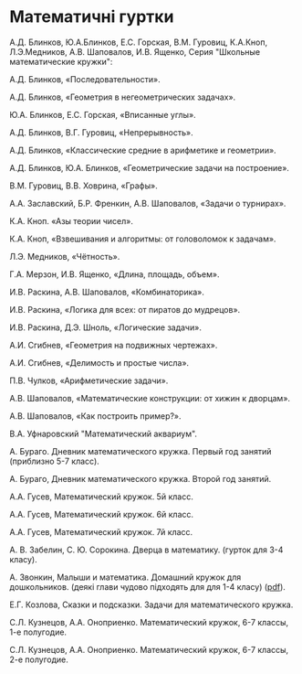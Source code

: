# Математичні гуртки

А.Д. Блинков, Ю.А.Блинков, Е.С. Горская, В.М. Гуровиц, К.А.Кноп, Л.Э.Медников, А.В. Шаповалов, И.В. Ященко, Серия "Школьные математические кружки": 

А.Д. Блинков, «Последовательности». 

А.Д. Блинков, «Геометрия в негеометрических задачах». 

Ю.А. Блинков, Е.С. Горская, «Вписанные углы».

А.Д. Блинков, В.Г. Гуровиц, «Непрерывность». 

А.Д. Блинков, «Классические средние в арифметике и геометрии». 

А.Д. Блинков, Ю.А. Блинков, «Геометрические задачи на построение». 

В.М. Гуровиц, В.В. Ховрина, «Графы».

А.А. Заславский, Б.Р. Френкин, А.В. Шаповалов, «Задачи о турнирах». 

К.А. Кноп. «Азы теории чисел». 

К.А. Кноп, «Взвешивания и алгоритмы: от головоломок к задачам». 

Л.Э. Медников, «Чётность».

Г.А. Мерзон, И.В. Ященко, «Длина, площадь, объем».

И.В. Раскина, А.В. Шаповалов, «Комбинаторика». 

И.В. Раскина, «Логика для всех: от пиратов до мудрецов». 

И.В. Раскина, Д.Э. Шноль, «Логические задачи». 

А.И. Сгибнев, «Геометрия на подвижных чертежах».

А.И. Сгибнев, «Делимость и простые числа». 

П.В. Чулков, «Арифметические задачи». 

А.В. Шаповалов, «Математические конструкции: от хижин к дворцам». 

А.В. Шаповалов, «Как построить пример?».

В.А. Уфнаровский "Математический аквариум".





А. Бураго. Дневник математического кружка. Первый год занятий \(приблизно 5-7 класс\).

А. Бураго, Дневник математического кружка. Второй год занятий.

А.А. Гусев, Математический кружок. 5й класс.

А.А. Гусев, Математический кружок. 6й класс.

А.А. Гусев, Математический кружок. 7й класс.

А. В. Забелин, С. Ю. Сорокина. Дверца в математику. \(гурток для 3-4 класу\).

А. Звонкин, Малыши и математика. Домашний кружок для дошкольников.  \(деякі глави чудово підходять для для 1-4 класу\) \([pdf](https://www.mccme.ru/free-books/zvonkine/zvonkine2.pdf)\).

Е.Г. Козлова, Сказки и подсказки. Задачи для математического кружка.

С.Л. Кузнецов, А.А. Оноприенко. Математический кружок, 6-7 классы, 1-е полугодие.

С.Л. Кузнецов, А.А. Оноприенко. Математический кружок, 6-7 классы, 2-е полугодие.

